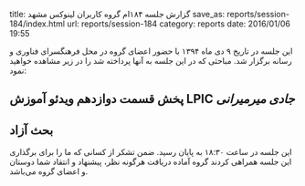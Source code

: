 title: گزارش جلسه ۱۸۴ام گروه کاربران لینوکس مشهد
save_as: reports/session-184/index.html
url: reports/session-184
category: reports
date: 2016/01/06 19:55

این جلسه در تاریخ ۹ دی ماه ۱۳۹۴ با حضور اعضای گروه در محل فرهنگسرای فناوری و رسانه برگزار شد. مباحثی که در این جلسه به آنها پرداخته شد را در زیر مشاهده خواهید نمود:

<!--more-->

## پخش قسمت دوازدهم ویدئو آموزش LPIC *جادی میرمیرانی*
## بحث آزاد

این جلسه در ساعت ۱۸:۳۰ به پایان رسید. ضمن تشکر از کسانی که ما را برای برگذاری این جلسه همراهی کردند گروه آماده دریافت هرگونه نظر، پیشنهاد و انتقاد شما دوستان و اعضای گروه می‌باشد.
